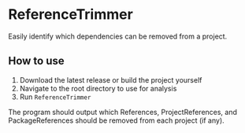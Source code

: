 # ReferenceTrimmer
Easily identify which dependencies can be removed from a project.

## How to use
1. Download the latest release or build the project yourself
2. Navigate to the root directory to use for analysis
3. Run `ReferenceTrimmer`

The program should output which References, ProjectReferences, and PackageReferences should be removed from each project (if any).

